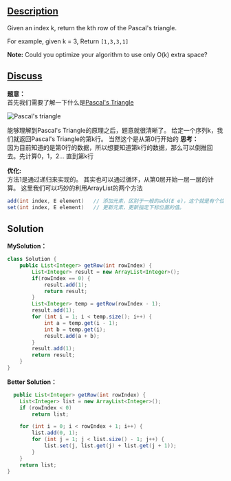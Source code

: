 ## [Description](https://leetcode.com/problems/pascals-triangle-ii/description/)
Given an index k, return the kth row of the Pascal's triangle.

For example, given k = 3,
Return `[1,3,3,1]`

**Note:**
Could you optimize your algorithm to use only O(k) extra space?

## [Discuss]()
**题意：**   
首先我们需要了解一下什么是[Pascal's Triangle](https://en.wikipedia.org/wiki/Pascal%27s_triangle)

![Pascal's triangle](https://upload.wikimedia.org/wikipedia/commons/thumb/0/0d/PascalTriangleAnimated2.gif/220px-PascalTriangleAnimated2.gif)

能够理解到Pascal's Triangle的原理之后，题意就很清晰了。 
给定一个序列k，我们就返回Pascal's Triangle的第k行。 当然这个是从第0行开始的
**思考：**   
因为目前知道的是第0行的数据，所以想要知道第k行的数据，那么可以倒推回去。先计算0，1，2... 直到第k行

**优化:**   
方法1是通过递归来实现的。  其实也可以通过循环，从第0层开始一层一层的计算。 
这里我们可以巧妙的利用ArrayList的两个方法
```java
add(int index, E element)	// 添加元素，区别于一般的add(E e)，这个就是有个位置的概念，特殊位置之后的数据，依次往后移动就是了。
set(int index, E element)	// 更新元素，更新指定下标位置的值。
```

## Solution
**MySolution：**   
```java
class Solution {
    public List<Integer> getRow(int rowIndex) {
        List<Integer> result = new ArrayList<Integer>();
		if(rowIndex == 0) {
			result.add(1);
			return result;
		} 
		List<Integer> temp = getRow(rowIndex - 1);
		result.add(1);
		for (int i = 1; i < temp.size(); i++) {
			int a = temp.get(i - 1);
			int b = temp.get(i);
			result.add(a + b);
		}
		result.add(1);
		return result;
    }
}
```

**Better Solution：**  
```java
  public List<Integer> getRow(int rowIndex) {
	List<Integer> list = new ArrayList<Integer>();
	if (rowIndex < 0)
		return list;

	for (int i = 0; i < rowIndex + 1; i++) {
		list.add(0, 1);
		for (int j = 1; j < list.size() - 1; j++) {
			list.set(j, list.get(j) + list.get(j + 1));
		}
	}
	return list;
}
```